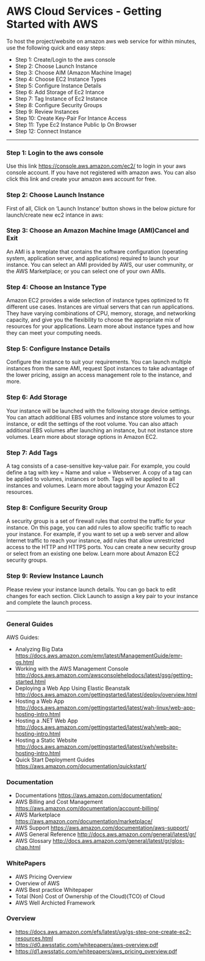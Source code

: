 # AWS Cloud Services - Getting Started with AWS
To host the project/website on amazon aws web service for within minutes, use the following quick and easy steps:

<!-- toc -->
- Step 1: Create/Login to the aws console
- Step 2: Choose Launch Instance
- Step 3: Choose AIM (Amazon Machine Image)
- Step 4: Choose EC2 Instance Types
- Step 5: Configure Instance Details
- Step 6: Add Storage of Ec2 Intance
- Step 7: Tag Instance of Ec2 Instance
- Step 8: Configure Security Groups
- Step 9: Review Instances
- Step 10: Create Key-Pair For Intance Access
- Step 11: Type Ec2 Instance Public Ip On Browser
- Step 12: Connect Instance 
<!-- tocstop -->
------------------------------------------------
### Step 1: Login to the aws console
Use this link https://console.aws.amazon.com/ec2/ to login in your aws console account. If you have not registered with amazon aws. You can also click this link and create your amazon aws account for free.

### Step 2: Choose Launch Instance 
First of all, Click on ‘Launch Instance’ button shows in the below picture for launch/create new ec2 intance in aws:

### Step 3: Choose an Amazon Machine Image (AMI)Cancel and Exit
An AMI is a template that contains the software configuration (operating system, application server, and applications) required to launch your instance. You can select an AMI provided by AWS, our user community, or the AWS Marketplace; or you can select one of your own AMIs.

### Step 4: Choose an Instance Type
Amazon EC2 provides a wide selection of instance types optimized to fit different use cases. Instances are virtual servers that can run applications. They have varying combinations of CPU, memory, storage, and networking capacity, and give you the flexibility to choose the appropriate mix of resources for your applications. Learn more about instance types and how they can meet your computing needs.

### Step 5: Configure Instance Details
Configure the instance to suit your requirements. You can launch multiple instances from the same AMI, request Spot instances to take advantage of the lower pricing, assign an access management role to the instance, and more.

### Step 6: Add Storage
Your instance will be launched with the following storage device settings. You can attach additional EBS volumes and instance store volumes to your instance, or edit the settings of the root volume. You can also attach additional EBS volumes after launching an instance, but not instance store volumes. Learn more about storage options in Amazon EC2.

### Step 7: Add Tags
A tag consists of a case-sensitive key-value pair. For example, you could define a tag with key = Name and value = Webserver.
A copy of a tag can be applied to volumes, instances or both. Tags will be applied to all instances and volumes. Learn more about tagging your Amazon EC2 resources.

### Step 8: Configure Security Group
A security group is a set of firewall rules that control the traffic for your instance. On this page, you can add rules to allow specific traffic to reach your instance. For example, if you want to set up a web server and allow Internet traffic to reach your instance, add rules that allow unrestricted access to the HTTP and HTTPS ports. You can create a new security group or select from an existing one below. Learn more about Amazon EC2 security groups.

### Step 9: Review Instance Launch
Please review your instance launch details. You can go back to edit changes for each section. Click Launch to assign a key pair to your instance and complete the launch process.

---------------------------------------------------------------------------
### General Guides
AWS Guides:
- Analyzing Big Data https://docs.aws.amazon.com/emr/latest/ManagementGuide/emr-gs.html
- Working with the AWS Management Console  http://docs.aws.amazon.com/awsconsolehelpdocs/latest/gsg/getting-started.html
- Deploying a Web App Using Elastic Beanstalk http://docs.aws.amazon.com/gettingstarted/latest/deploy/overview.html
- Hosting a Web App http://docs.aws.amazon.com/gettingstarted/latest/wah-linux/web-app-hosting-intro.html
- Hosting a .NET Web App http://docs.aws.amazon.com/gettingstarted/latest/wah/web-app-hosting-intro.html
- Hosting a Static Website http://docs.aws.amazon.com/gettingstarted/latest/swh/website-hosting-intro.html
- Quick Start Deployment Guides https://aws.amazon.com/documentation/quickstart/

### Documentation
- Documentations https://aws.amazon.com/documentation/
- AWS Billing and Cost Management https://aws.amazon.com/documentation/account-billing/
- AWS Marketplace https://aws.amazon.com/documentation/marketplace/
- AWS Support https://aws.amazon.com/documentation/aws-support/
- AWS General Reference http://docs.aws.amazon.com/general/latest/gr/
- AWS Glossary http://docs.aws.amazon.com/general/latest/gr/glos-chap.html

### WhitePapers
- AWS Pricing Overview
- Overview of AWS
- AWS Best practice Whitepaper
- Total (Non) Cost of Ownership of the Cloud)(TCO) of Cloud
- AWS Well Archicted Framework

### Overview
- https://docs.aws.amazon.com/efs/latest/ug/gs-step-one-create-ec2-resources.html
- https://d0.awsstatic.com/whitepapers/aws-overview.pdf
- https://d1.awsstatic.com/whitepapers/aws_pricing_overview.pdf
